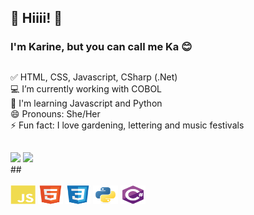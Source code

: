 ## 🌈 Hiiii! 🌈 

### I'm Karine, but you can call me Ka 😊 
##
 ✅ HTML, CSS, Javascript, CSharp (.Net)
 </br>
 💻 I’m currently working with COBOL
 </br>
 📒 I'm learning Javascript and Python
 </br>
 😄 Pronouns: She/Her
 </br>
 ⚡ Fun fact: I love gardening, lettering and music festivals 
 ##
<div>
  <img height="180em" src="https://github-readme-stats.vercel.app/api?username=kadelanegri&show_icons=true&theme=synthwave"/>
  <img height="180em" src="https://github-readme-stats.vercel.app/api/top-langs/?username=kadelanegri&layout=compact&theme=synthwave"/>
  </br>
</div>
 ##
<div style="display: inline_block"></br>
  <img align="center" alt="Js" height="30" width="40" src="https://raw.githubusercontent.com/devicons/devicon/master/icons/javascript/javascript-plain.svg">
  <img align="center" alt="HTML" height="30" width="40" src="https://raw.githubusercontent.com/devicons/devicon/master/icons/html5/html5-original.svg">
  <img align="center" alt="CSS" height="30" width="40" src="https://raw.githubusercontent.com/devicons/devicon/master/icons/css3/css3-original.svg">
  <img align="center" alt="Python" height="30" width="40" src="https://raw.githubusercontent.com/devicons/devicon/master/icons/python/python-original.svg">
  <img align="center" alt="Csharp" height="30" width="40" src="https://raw.githubusercontent.com/devicons/devicon/master/icons/csharp/csharp-original.svg">
</div>
